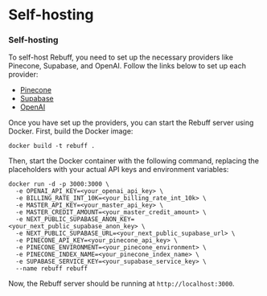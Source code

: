 # Self-hosting

### Self-hosting

To self-host Rebuff, you need to set up the necessary providers like Pinecone, Supabase, and OpenAI. Follow the links below to set up each provider:

* [Pinecone](https://www.pinecone.io/)
* [Supabase](https://supabase.io/)
* [OpenAI](https://beta.openai.com/signup/)

Once you have set up the providers, you can start the Rebuff server using Docker. First, build the Docker image:

```
docker build -t rebuff .
```

Then, start the Docker container with the following command, replacing the placeholders with your actual API keys and environment variables:

```
docker run -d -p 3000:3000 \
  -e OPENAI_API_KEY=<your_openai_api_key> \
  -e BILLING_RATE_INT_10K=<your_billing_rate_int_10k> \
  -e MASTER_API_KEY=<your_master_api_key> \
  -e MASTER_CREDIT_AMOUNT=<your_master_credit_amount> \
  -e NEXT_PUBLIC_SUPABASE_ANON_KEY=<your_next_public_supabase_anon_key> \
  -e NEXT_PUBLIC_SUPABASE_URL=<your_next_public_supabase_url> \
  -e PINECONE_API_KEY=<your_pinecone_api_key> \
  -e PINECONE_ENVIRONMENT=<your_pinecone_environment> \
  -e PINECONE_INDEX_NAME=<your_pinecone_index_name> \
  -e SUPABASE_SERVICE_KEY=<your_supabase_service_key> \
  --name rebuff rebuff
```

Now, the Rebuff server should be running at `http://localhost:3000`.
